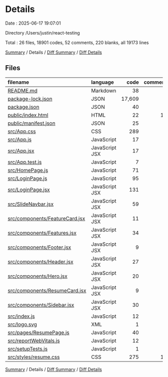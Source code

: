 # Details

Date : 2025-06-17 19:07:01

Directory /Users/justin/react-testing

Total : 26 files,  18901 codes, 52 comments, 220 blanks, all 19173 lines

[Summary](results.md) / Details / [Diff Summary](diff.md) / [Diff Details](diff-details.md)

## Files
| filename | language | code | comment | blank | total |
| :--- | :--- | ---: | ---: | ---: | ---: |
| [README.md](/README.md) | Markdown | 38 | 0 | 33 | 71 |
| [package-lock.json](/package-lock.json) | JSON | 17,609 | 0 | 1 | 17,610 |
| [package.json](/package.json) | JSON | 40 | 0 | 1 | 41 |
| [public/index.html](/public/index.html) | HTML | 22 | 11 | 5 | 38 |
| [public/manifest.json](/public/manifest.json) | JSON | 25 | 0 | 1 | 26 |
| [src/App.css](/src/App.css) | CSS | 289 | 7 | 53 | 349 |
| [src/App.js](/src/App.js) | JavaScript | 17 | 1 | 3 | 21 |
| [src/App.jsx](/src/App.jsx) | JavaScript JSX | 17 | 0 | 3 | 20 |
| [src/App.test.js](/src/App.test.js) | JavaScript | 7 | 0 | 2 | 9 |
| [src/HomePage.js](/src/HomePage.js) | JavaScript | 71 | 0 | 13 | 84 |
| [src/LoginPage.js](/src/LoginPage.js) | JavaScript | 95 | 0 | 7 | 102 |
| [src/LoginPage.jsx](/src/LoginPage.jsx) | JavaScript JSX | 131 | 6 | 9 | 146 |
| [src/SlideNavbar.jsx](/src/SlideNavbar.jsx) | JavaScript JSX | 59 | 0 | 9 | 68 |
| [src/components/FeatureCard.jsx](/src/components/FeatureCard.jsx) | JavaScript JSX | 11 | 0 | 3 | 14 |
| [src/components/Features.jsx](/src/components/Features.jsx) | JavaScript JSX | 34 | 0 | 4 | 38 |
| [src/components/Footer.jsx](/src/components/Footer.jsx) | JavaScript JSX | 9 | 0 | 2 | 11 |
| [src/components/Header.jsx](/src/components/Header.jsx) | JavaScript JSX | 27 | 0 | 5 | 32 |
| [src/components/Hero.jsx](/src/components/Hero.jsx) | JavaScript JSX | 20 | 0 | 5 | 25 |
| [src/components/ResumeCard.jsx](/src/components/ResumeCard.jsx) | JavaScript JSX | 9 | 1 | 2 | 12 |
| [src/components/Sidebar.jsx](/src/components/Sidebar.jsx) | JavaScript JSX | 30 | 0 | 2 | 32 |
| [src/index.js](/src/index.js) | JavaScript | 12 | 4 | 3 | 19 |
| [src/logo.svg](/src/logo.svg) | XML | 1 | 0 | 0 | 1 |
| [src/pages/ResumePage.js](/src/pages/ResumePage.js) | JavaScript | 40 | 0 | 9 | 49 |
| [src/reportWebVitals.js](/src/reportWebVitals.js) | JavaScript | 12 | 0 | 2 | 14 |
| [src/setupTests.js](/src/setupTests.js) | JavaScript | 1 | 4 | 1 | 6 |
| [src/styles/resume.css](/src/styles/resume.css) | CSS | 275 | 18 | 42 | 335 |

[Summary](results.md) / Details / [Diff Summary](diff.md) / [Diff Details](diff-details.md)